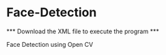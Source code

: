 # Face-Detection

*** Download the XML file to execute the program ***

Face Detection using Open CV
